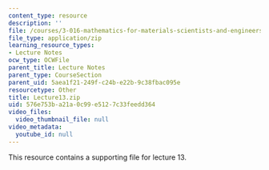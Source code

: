 ```yaml
---
content_type: resource
description: ''
file: /courses/3-016-mathematics-for-materials-scientists-and-engineers-fall-2005/576e753ba21a0c99e5127c33feedd364_Lecture13.zip
file_type: application/zip
learning_resource_types:
- Lecture Notes
ocw_type: OCWFile
parent_title: Lecture Notes
parent_type: CourseSection
parent_uid: 5aea1f21-249f-c24b-e22b-9c38fbac095e
resourcetype: Other
title: Lecture13.zip
uid: 576e753b-a21a-0c99-e512-7c33feedd364
video_files:
  video_thumbnail_file: null
video_metadata:
  youtube_id: null
---
```

This resource contains a supporting file for lecture 13.